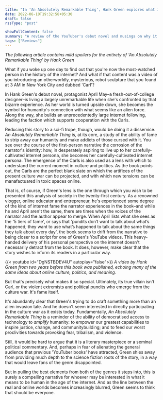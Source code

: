 ```yaml
---
title: "In 'An Absolutely Remarkable Thing', Hank Green explores what it means to be human in the internet age"
date: 2022-06-10T19:32:58+05:30
draft: false
rssType: "post"

showFullContent: false
summary: "A review of the YouTuber's debut novel and musings on why it's a must-read for anyone interested in the implications of technology on humanity."
tags: ["Reviews"]
---
```


_The following article contains mild spoilers for the entirety of 'An Absolutely Remarkable Thing' by Hank Green_

What if you woke up one day to find out that you're now the most-watched person in the history of the internet? And what if that content was a video of you introducing an otherworldly, mysterious, robot sculpture that you found at 3 AM in New York City and dubbed 'Carl'?

In Hank Green's debut novel, protagonist April May–a fresh-out-of-college designer–is living a largely unremarkable life when she's confronted by that bizarre experience. As her world is turned upside down, she becomes the symbol for humanity's connection with what seems like an alien force. Along the way, she builds an unprecedentedly large internet following, leading the faction which supports cooperation with the Carls.

Reducing this story to a sci-fi trope, though, would be doing it a disservice. _An Absolutely Remarkable Thing_ is, at its core, a study of the ability of fame to strip away our humanity and make addicts of those cursed with it. You see over the course of the first-person narrative the corrosion of the narrator's identity: how, in desperately aspiring to live up to her carefully-cultivated internet persona, she becomes her carefully-cultivated internet persona. The emergence of the Carls is also used as a lens with which to understand the current moment in culture and politics. As the book points out, the Carls are the perfect blank slate on which the artifices of the present culture war can be projected, and with which new tensions can be manafactuared in toxic spaces online.

That is, of course, if Green's lens is the one through which you wish to be presented this analysis of society in the twenty-first century. As a renowned vlogger, online educator and entrepreneur, he's experienced some degree of the kind of internet fame the narrator experiences in the book–and while he and April aren't the same, there are times when the voices of the narrator and the author appear to merge. When April lists what she sees as the '5 tiers of fame', or says that 'pundits don’t want to talk about what’s happened; they want to use what’s happened to talk about the same things they talk about every day', the book seems to drift from the narrative to being closer to a script for one of Green's YouTube videos. This heavy-handed delivery of his personal perspective on the internet doesn't necessarily detract from the book. It does, however, make clear that the story wishes to inform its readers in a particular way.

{{< youtube id="DgNSTBDEV4U" autoplay="false">}}
_A video by Hank Green from two years before this book was published, echoing many of the same ideas about online culture, politics, and meaning._

But that's precisely what makes it so special. Ultimately, its true villain isn't Carl, or the violent extremists and political pundits who emerge from the culture war. It's fame itself.

It's abundantly clear that Green's trying to do craft something more than an alien invasion tale. And he doesn't seem interested in directly participating in the culture war as it exists today. Fundamentally, _An Absolutely Remarkable Thing_ is a reminder of the ability of democratised access to technology to _amplify_ humanity: to empower our greatest capabilities to inspire justice, change, and communitybuilding; and to feed our worst proclivities towards provoking fear, tribalism, and violence.

Still, it would be hard to argue that it is a literary masterpiece or a seminal political commentary. And, perhaps in fear of alienating the general audience that previous 'YouTuber books' have attracted, Green shies away from providing much depth to the science fiction roots of the story, in a way that would leave fans of the genre disappointed.

But in pulling the best elements from both of the genres it steps into, this is surely a compelling narrative for whoever may be interested in what it means to be human in the age of the internet. And as the line between the real and online worlds becomes increasingly blurred, Green seems to think that should be everyone.
